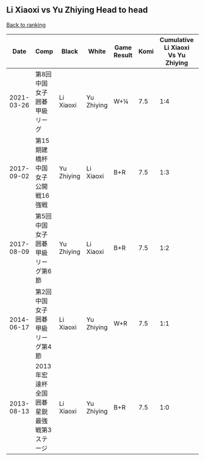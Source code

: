 ## Li Xiaoxi vs Yu Zhiying Head to head

[Back to ranking](../../index.md)




| **Date** | **Comp** | **Black** | **White** | **Game Result** | **Komi** | **Cumulative Li Xiaoxi Vs Yu Zhiying** | **Li Xiaoxi Streak** | **Yu Zhiying Streak** | 
| --- | --- | --- | --- | --- | --- | --- | --- | --- |
| 2021-03-26 | 第8回中国女子囲碁甲級リーグ | Li Xiaoxi | Yu Zhiying | W+¼ | 7.5 | 1:4 | 0 | 4 | 
| 2017-09-02 | 第15期建橋杯中国女子公開戦16強戦 | Yu Zhiying | Li Xiaoxi | B+R | 7.5 | 1:3 | 0 | 3 | 
| 2017-08-09 | 第5回中国女子囲碁甲級リーグ第6節 | Yu Zhiying | Li Xiaoxi | B+R | 7.5 | 1:2 | 0 | 2 | 
| 2014-06-17 | 第2回中国女子囲碁甲級リーグ第4節 | Li Xiaoxi | Yu Zhiying | W+R | 7.5 | 1:1 | 0 | 1 | 
| 2013-08-13 | 2013年宏達杯全国囲碁星鋭最強戦第3ステージ | Li Xiaoxi | Yu Zhiying | B+R | 7.5 | 1:0 | 1 | 0 |




